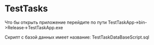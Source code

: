 # TestTasks
 Что бы открыть приложение перейдите по пути TestTaskApp->bin->Release->TestTaskApp.exe


 Скрипт с базой данных имеет название: TestTaskDataBaseScript.sql
